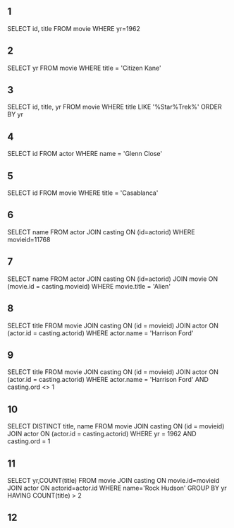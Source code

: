 ## 1

SELECT id, title
 FROM movie
 WHERE yr=1962

## 2

SELECT yr
FROM movie
WHERE title = 'Citizen Kane' 

## 3

SELECT id, title, yr
FROM movie
WHERE title LIKE '%Star%Trek%'
ORDER BY yr

## 4

SELECT id
FROM actor
WHERE name = 'Glenn Close'

## 5

SELECT id
FROM movie
WHERE title = 'Casablanca'

## 6 

SELECT name
FROM actor JOIN casting ON (id=actorid)
WHERE movieid=11768

## 7 

SELECT name
FROM actor JOIN casting ON (id=actorid)
JOIN movie ON (movie.id = casting.movieid)
WHERE movie.title = 'Alien'


## 8 

SELECT title
FROM movie JOIN casting ON (id = movieid)
JOIN actor ON (actor.id = casting.actorid)
WHERE actor.name = 'Harrison Ford'

## 9 

SELECT title
FROM movie JOIN casting ON (id = movieid)
JOIN actor ON (actor.id = casting.actorid)
WHERE actor.name = 'Harrison Ford' AND casting.ord <> 1

## 10

SELECT DISTINCT title, name
FROM movie JOIN casting ON (id = movieid)
JOIN actor ON (actor.id = casting.actorid)
WHERE yr = 1962 AND casting.ord = 1

## 11

SELECT yr,COUNT(title) FROM
  movie JOIN casting ON movie.id=movieid
        JOIN actor   ON actorid=actor.id
WHERE name='Rock Hudson'
GROUP BY yr
HAVING COUNT(title) > 2

## 12


